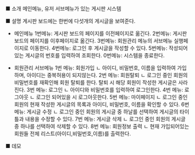 ■ 소개
메인메뉴, 유저 서브메뉴가 있는 게시판 시스템

■ 설명
게시판 보드에는 한번에 다섯개의 게시글을 보여준다.
* 메인메뉴
1번메뉴: 게시판 보드의 페이지를 이전페이지로 옮긴다.
2번메뉴: 게시판 보드의 페이지를 이후페이지로 옮긴다.
3번메뉴: 회원관리 메뉴의 서브메뉴 실행페이지로 이동한다.
4번메뉴: 로그인 후 게시글을 작성할 수 있다.
5번메뉴: 작성되어있는 게시글의 번호를 입력하여 조회한다.
0번메뉴: 시스템을 종료한다.

* 회원관리 서브메뉴
1번 메뉴: 회원가입
ㄴ 아이디, 비밀번호, 이름을 입력하여 가입하며, 아이디는 중복허용이 되지않는다.
2번 메뉴: 회원탈퇴
ㄴ 로그인 중인 회원의 비밀번호를 재확인해 회원 탈퇴를 한다. 
탈퇴 시 해당 회원이 작성한 게시글은 사라진다.
3번 메뉴: 로그인
ㄴ 아이디와 비밀번호를 입력하여 로그인한다.
4번 메뉴: 로그아웃
ㄴ 로그인 되어있을 시 로그아웃한다.
5번 메뉴: 마이페이지
ㄴ 로그인 중인 회원의 현재 작성한 게시글의 목록과 아이디, 비밀번호, 이름을 확인할 수 있다.
6번 메뉴: 게시글 수정
ㄴ 로그인 중인 회원의 게시글 중 하날를 선택하여 게시글의 타이틀과 내용을 수정할 수 있다.
7번 메뉴: 게시글 삭제
ㄴ 로그인 중인 회원의 게시글 중 하나를 선택하여 삭제할 수 있다.
8번 메뉴: 회원정보 출력
ㄴ 현재 가입되어있는 회원들 전체 리스트(아이디,비밀번호,이름)를 출력한다.

■ 데모

